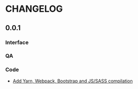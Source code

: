# CHANGELOG

## 0.0.1

### Interface



### QA



### Code

- [Add Yarn, Webpack, Bootstrap and JS/SASS compilation](https://github.com/catalpainternational/myeqip-portal/pull/16)
